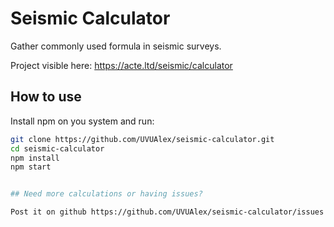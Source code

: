 # Seismic Calculator

Gather commonly used formula in seismic surveys.

Project visible here: https://acte.ltd/seismic/calculator

## How to use

Install npm on you system and run:

```sh
git clone https://github.com/UVUAlex/seismic-calculator.git
cd seismic-calculator
npm install
npm start


## Need more calculations or having issues?

Post it on github https://github.com/UVUAlex/seismic-calculator/issues
